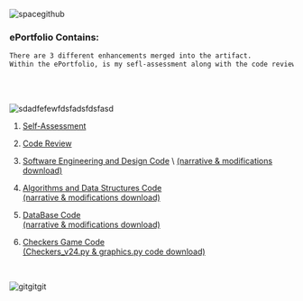   

![spacegithub](https://user-images.githubusercontent.com/44255118/79651932-620eb600-8166-11ea-963f-c549c54d7695.jpg)

### ePortfolio Contains:
```markdown
There are 3 different enhancements merged into the artifact. 
Within the ePortfolio, is my sefl-assessment along with the code review.
```
<br />
<br />


![sdadfefewfdsfadsfdsfasd](https://user-images.githubusercontent.com/44255118/79630165-e3812c80-8103-11ea-8147-a454214c8279.png)


1) [Self-Assessment](https://github.com/marleneA07/-marlene07.github.io/blob/master/Professional_Self_Assessment.pdf)<br />

2) [Code Review](https://drive.google.com/file/d/1-bc0udAnHUpMCdDJKnXNe46bzSVxWG69/view)<br />

3) [Software Engineering and Design Code](https://github.com/marleneA07/-marlene07.github.io/blob/master/Software_Engineering_and_Design) \ 
[(narrative & modifications download)](Milestone_2_Software_Design.docx)<br />

4) [Algorithms and Data Structures Code](https://github.com/marleneA07/-marlene07.github.io/blob/master/Algorithm_and_Data_Structure)\
[(narrative & modifications download)](Milestone_3_Marlene_Azevedo.docx)<br />

5) [DataBase Code](https://github.com/marleneA07/-marlene07.github.io/blob/master/DataBase)\
[(narrative & modifications download)](Milestone_4_Databases.docx)<br />

6) [Checkers Game Code](https://github.com/marleneA07/-marlene07.github.io/blob/master/Checkers_Game_Code)\
[(Checkers_v24.py & graphics.py code download)](Checkers_v24.py)<br />

<br />

![gitgitgit](https://user-images.githubusercontent.com/44255118/79629935-34902100-8102-11ea-8ee0-343fca77e24d.png)





















